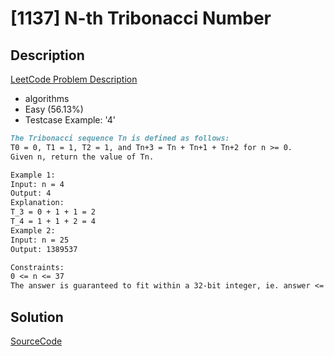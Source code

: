 # [1137] N-th Tribonacci Number

## Description

[LeetCode Problem Description](https://leetcode.com/problems/n-th-tribonacci-number/description/)

* algorithms
* Easy (56.13%)
* Testcase Example:  '4'

```md
The Tribonacci sequence Tn is defined as follows:
T0 = 0, T1 = 1, T2 = 1, and Tn+3 = Tn + Tn+1 + Tn+2 for n >= 0.
Given n, return the value of Tn.

Example 1:
Input: n = 4
Output: 4
Explanation:
T_3 = 0 + 1 + 1 = 2
T_4 = 1 + 1 + 2 = 4
Example 2:
Input: n = 25
Output: 1389537

Constraints:
0 <= n <= 37
The answer is guaranteed to fit within a 32-bit integer, ie. answer <= 2^31 - 1.

```

## Solution

[SourceCode](./solution.js)
